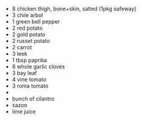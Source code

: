 - 8 chicken thigh, bone+skin, salted (1pkg safeway)
- 3 chile arbol
- 1 green bell pepper
- 2 red potato
- 2 gold potato
- 2 russet potato
- 2 carrot
- 3 leek
- 1 tbsp paprika
- 8 whole garlic cloves
- 3 bay leaf
- 4 vine tomato
- 3 roma tomato
-
- bunch of cilantro
- sazon
- lime juice
